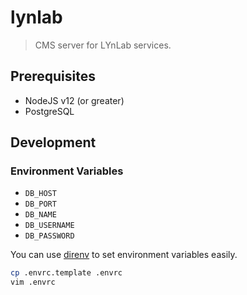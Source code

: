 # lynlab

> CMS server for LYnLab services.

## Prerequisites

- NodeJS v12 (or greater)
- PostgreSQL

## Development

### Environment Variables

- `DB_HOST`
- `DB_PORT`
- `DB_NAME`
- `DB_USERNAME`
- `DB_PASSWORD`

You can use [direnv](https://direnv.net/) to set environment variables easily.

```sh
cp .envrc.template .envrc
vim .envrc
```
